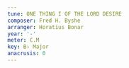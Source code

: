```yaml
---
tune: ONE THING I OF THE LORD DESIRE
composer: Fred H. Byshe
arranger: Horatius Bonar
year: '-'
meter: C.M
key: B♭ Major
anacrusis: 0
---
```


